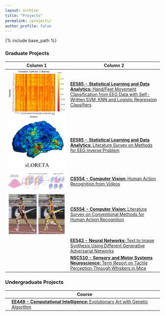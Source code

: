 ```yaml
---
layout: archive
title: "Projects"
permalink: /projects/
author_profile: false
---
```


{% include base_path %}


### Graduate Projects
| Column 1                              | Column 2  |
| --------                              | --------  |
| ![bciimage](/images/bciproject1.PNG)  | [**EE585 - Statistical Learning and Data Analytics:** Hand/Feet Movement Classification from EEG Data with Self-Written SVM, KNN and Logistic Regression Classifiers](#)| 
| ![eeginverse](/images/eeginverse.PNG) | [**EE585 - Statistical Learning and Data Analytics:** Literature Survey on Methods for EEG Inverse Problem](#)                                                          |
| ![csproject](/images/csproject.PNG)   | [**CS554 - Computer Vision:** Human Action Recognition from Videos](#)                                                                                                  |
| ![csproject](/images/cssurvey.PNG)    | [**CS554 - Computer Vision:** Literature Survey on Conventional Methods for Human Action Recognition](#)                                                                |
|   | [**EE543 - Neural Networks:** Text to Image Synthesis Using Different Generative Adversarial Networks](#)                                                               |
|   | [**NSC510 - Sensory and Motor Systems Neuroscience:** Term Report on Tactile Perception Through Whiskers in Mice](#)                                                    |

### Undergraduate Projects

|                  | Course                                                                                                                                       | 
| --------         | ------                                                                                                                                       |
|   | [**EE449 - Computational Intelligence:** Evolutionary Art with Genetic Algorithm](#) | 

                     
